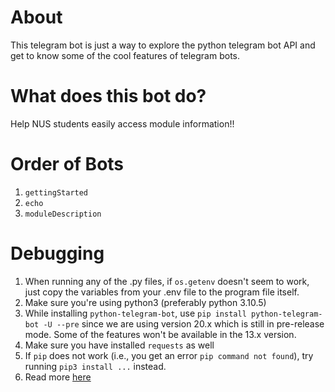 # About

This telegram bot is just a way to explore the python telegram bot API and get to know some of the cool features of telegram bots.

# What does this bot do?

Help NUS students easily access module information!!

# Order of Bots

1. `gettingStarted`
2. `echo`
3. `moduleDescription`

# Debugging

1. When running any of the .py files, if `os.getenv` doesn't seem to work, just copy the variables from your .env file to the program file itself.
2. Make sure you're using python3 (preferably python 3.10.5)
3. While installing `python-telegram-bot`, use `pip install python-telegram-bot -U --pre` since we are using version 20.x which is still in pre-release mode. Some of the features won't be available in the 13.x version.
4. Make sure you have installed `requests` as well
5. If `pip` does not work (i.e., you get an error `pip command not found`), try running `pip3 install ...` instead.
6. Read more [here](https://github.com/python-telegram-bot/python-telegram-bot/wiki/Extensions-%E2%80%93-Your-first-Bot)
